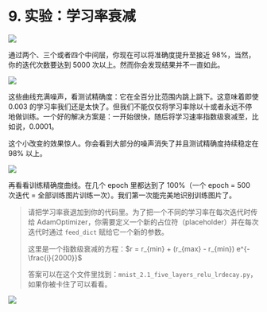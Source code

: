 # 9. 实验：学习率衰减

![](https://codelabs.developers.google.com/codelabs/cloud-tensorflow-mnist/img/8ec267106683ff35.png)

通过两个、三个或者四个中间层，你现在可以将准确度提升至接近 98%，当然，你的迭代次数要达到 5000 次以上。然而你会发现结果并不一直如此。

![](https://codelabs.developers.google.com/codelabs/cloud-tensorflow-mnist/img/19b544d307a09804.png)

这些曲线充满噪声，看测试精确度：它在全百分比范围内跳上跳下。这意味着即使 0.003 的学习率我们还是太快了。但我们不能仅仅将学习率除以十或者永远不停地做训练。一个好的解决方案是：一开始很快，随后将学习速率指数级衰减至，比如说，0.0001。

这个小改变的效果惊人。你会看到大部分的噪声消失了并且测试精确度持续稳定在 98% 以上。

![](https://codelabs.developers.google.com/codelabs/cloud-tensorflow-mnist/img/36c4ff32da84a637.png)

再看看训练精确度曲线。在几个 epoch 里都达到了 100%（一个 epoch = 500 次迭代 = 全部训练图片训练一次）。我们第一次能完美地识别训练图片了。

> 请把学习率衰退加到你的代码里。为了把一个不同的学习率在每次迭代时传给 AdamOptimizer，你需要定义一个新的占位符（placeholder）并在每次迭代时通过 `feed_dict` 赋给它一个新的参数。
> 
> 这里是一个指数级衰减的方程：$r = r_{min} + (r_{max} - r_{min}) e^{-\frac{i}{2000}}$
> 
> 答案可以在这个文件里找到：`mnist_2.1_five_layers_relu_lrdecay.py`，如果你被卡住了可以看看。


![](https://codelabs.developers.google.com/codelabs/cloud-tensorflow-mnist/img/9a204ebcd25ed434.png)
